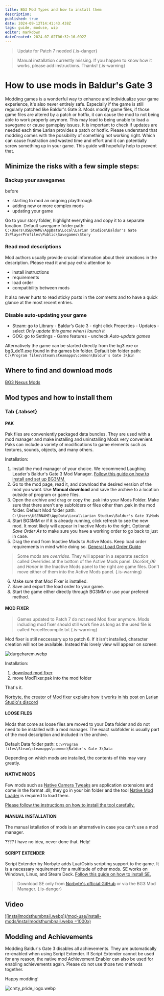 ```yaml
---
title: BG3 Mod Types and how to install them
description: 
published: true
date: 2024-09-12T14:41:43.438Z
tags: guide, moduse, wip
editor: markdown
dateCreated: 2024-07-02T06:32:16.092Z
---
```


> Update for Patch 7 needed
{.is-danger}

> Manual installation currently missing. If you happen to know how it works, please add instructions. Thanks!
{.is-warning}

# How to use mods in Baldur's Gate 3


Modding games is a wonderful way to enhance and individualize your game experience, it's also never entirely safe. Especially if the game is still regularly patched like Baldur's Gate 3. 
Mods modify game files, if those game files are altered by a patch or hotfix, it can cause the mod to not being able to work properly anymore. This may lead to being unable to load a savegame or cause gameplay issues. It is important to check if updates are needed each time Larian provides a patch or hotfix.
Please understand that modding comes with the possibility of something not working right. Which can cause frustration and wasted time and effort and it can potentially screw something up in your game.
This guide will hopefully help to prevent that.

## Minimize the risks with a few simple steps:
### Backup your savegames
before
- starting to mod an ongoing playthrough
- adding new or more complex mods
- updating your game

Go to your story folder, highlight everything and copy it to a separate location. Default savegame folder path: 
```C:\Users\USERNAME\AppData\Local\Larian Studios\Baldur's Gate 3\PlayerProfiles\Public\Savegames\Story```

### Read mod descriptions
Mod authors usually provide crucial information about their creations in the description. Please read it and pay extra attention to 
- install instructions
- requirements
- load order
- compatibility between mods

It also never hurts to read sticky posts in the comments and to have a quick glance at the most recent entries.

### Disable auto-updating your game
- Steam: go to Library - Baldur’s Gate 3 - right click Properties - Updates - select *Only update this game when i launch it*
- GOG: go to Settings - Game features - uncheck *Auto-update games*

Alternatively the game can be started directly from the bg3.exe or bg3_dx11.exe found in the games bin folder.
Default bin folder path:
```C:\Program files\Steam\steamapps\common\Baldur's Gate 3\bin```

## Where to find and download mods

[BG3 Nexus Mods](https://www.nexusmods.com/baldursgate3)

## Mod types and how to install them

### Tab {.tabset}
#### PAK
Pak files are conveniently packaged data bundles. They are used with a mod manager and make installing and uninstalling Mods very convenient. Paks can include a variety of modifications to game elements such as textures, sounds, objects, and many others.

Installation:

1. Install the mod manager of your choice. We recommend Laughing Leader's Baldur's Gate 3 Mod Manager. [Follow this guide on how to install and set up BG3MM.](https://wiki.bg3.community/en/Tutorials/Mod-Use/Installation-Of-BG3MM)
2. Go to the mod page, read it, and download the desired version of the mod you want. Use **Manual download** and save the archive to a location outside of program or game files.
3. Open the archive and drag or copy the .pak into your Mods Folder. Make sure that there aren't any subfolders or files other than .pak in the mod folder.
Default Mod folder path:
```C:\Users\USERNAME\AppData\Local\Larian Studios\Baldur's Gate 3\Mods```
4. Start BG3MM or if it is already running, click refresh to see the new mod. It most likely will appear in Inactive Mods to the right.
Optional: *Save Order As* to make sure you have a working order to go back to just in case.
5. Drag the mod from Inactive Mods to Active Mods. Keep load order requirements in mind while doing so. [General Load Order Guide](/Tutorials/Mod-Use/general-load-order)
> Some mods are *overrides*. They will appear in a separate section called Overrides at the bottom of the Active Mods panel.
*DiceSet_06* and *Honor* in the Inactive Mods panel to the right are game files.
Don't move either of them into the Active Mods panel.
{.is-warning}
6. Make sure that Mod Fixer is installed.
7. Save and export the load order to your game.
8. Start the game either directly through BG3MM or use your prefered method.

#### MOD FIXER
>Games updated to Patch 7 do not need Mod fixer anymore. Mods including mod fixer should still work fine as long as the used file is called ForceRecompile.txt
{.is-warning}

Mod fixer is still neccessary up to patch 6. If it isn't installed, character creation will not be available. Instead this lovely view will appear on screen:

![durgeharem.webp](/mod-use/install-mods/durgeharem.webp)

Installation:
1. [download mod fixer](https://www.nexusmods.com/baldursgate3/mods/141)
2. move ModFixer.pak into the mod folder

That's it.

[Norbyte, the creator of Mod fixer explains how it works in his post on Larian Studio's discord](https://discord.com/channels/98922182746329088/767804218819477515/784392518883868674)

#### LOOSE FILES

Mods that come as loose files are moved to your Data folder and do not need to be installed with a mod manager. The exact subfolder is usually part of the mod description and included in the archive.

Default Data folder path:
```C:\Program files\Steam\steamapps\common\Baldur's Gate 3\Data```

Depending on which mods are installed, the contents of this may vary greatly.
#### NATIVE MODS

Few mods such as [Native Camera Tweaks](https://www.nexusmods.com/baldursgate3/mods/945) are application extensions and come in the format .dll, they go in your bin folder and the tool [Native Mod Loader](https://www.nexusmods.com/baldursgate3/mods/944) is required to load them.

[Please follow the instructions on how to install the tool carefully.](https://www.nexusmods.com/baldursgate3/mods/944)

#### MANUAL INSTALLATION
The manual istallation of mods is an alternative in case you can't use a mod manager.

???? I have no idea, never done that. Help!
<!-- https://bg3.wiki/wiki/Modding:Installing_mods &
https://www.nexusmods.com/baldursgate3/articles/129 may be useful-->

#### SCRIPT EXTENDER

Script Extender by Norbyte adds Lua/Osiris scripting support to the game. It is a necessary requirement for a multitude of other mods.
SE works on Windows, Linux, and Steam Deck. [Follow this guide on how to install SE.](/Tutorials/Mod-Use/How-to-install-Script-Extender)
> Download SE only from [Norbyte's official GitHub](https://github.com/Norbyte/bg3se/releases) or via the BG3 Mod Manager.
{.is-danger}

## Video

[![installmodsthumbnail.webp](/mod-use/install-mods/installmodsthumbnail.webp =1000x)](https://youtu.be/juQunE2vmJE)

## Modding and Achievements
Modding Baldur's Gate 3 disables all achievements. They are automatically re-enabled when using Script Extender. If Script Extender cannot be used for any reason, the native mod Achievement Enabler can also be used for enabling achievements again. Please do not use those two methods together.

Happy modding!

![cmty_pride_logo.webp](/test/alithea/cmty_pride_logo.webp)